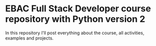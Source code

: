 
# EBAC Full Stack Developer course repository with Python version 2

In this repository I'll post everything about the course, all activities, examples and projects. 